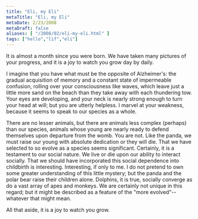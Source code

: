 ```yaml
---
title: "Eli, my Eli"
metaTitle: "Eli, my Eli"
metaDate: 2/23/2008
metaDraft: false
aliases: [ "/2008/02/eli-my-eli.html" ]
tags: ["hello","lif","eli"]
---
```


It is almost a month since you were born. We have taken many pictures of your progress, and it is a joy to watch you grow day by daily.  
  
I imagine that you have what must be the opposite of Alzheimer's: the gradual acquisition of memory and a constant state of impermeable confusion, rolling over your consciousness like waves, which leave just a little more sand on the beach than they take away with each thundering tow. Your eyes are developing, and your neck is nearly strong enough to turn your head at will; but you are utterly helpless. I marvel at your weakness, because it seems to speak to our species as a whole.  
  
There are no lesser animals, but there are animals less complex (perhaps) than our species, animals whose young are nearly ready to defend themselves upon departure from the womb. You are not. Like the panda, we must raise our young with absolute dedication or they will die. That we have selected to so evolve as a species seems significant. Certainly, it is a testament to our social nature. We live or die upon our ability to interact socially. That we should have incorporated this social dependence into childbirth is interesting. Interesting, if only to me. I do not pretend to own some greater understanding of this little mystery; but the panda and the polar bear raise their children alone. Dolphins, it is true, socially converge as do a vast array of apes and monkeys. We are certainly not unique in this regard; but it might be described as a feature of the "more evolved"--whatever that might mean.  
  
All that aside, it is a joy to watch you grow.